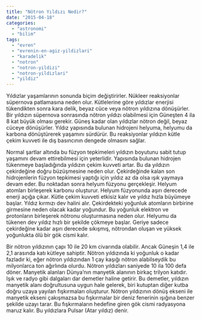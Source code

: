 ```yaml
---
title: "Nötron Yıldızı Nedir?"
date: "2015-04-18"
categories: 
  - "astronomi"
  - "bilim"
tags: 
  - "evren"
  - "evrenin-en-agiz-yildizlari"
  - "karadelik"
  - "notron"
  - "notron-yildizi"
  - "notron-yildizlari"
  - "yildiz"
---
```


Yıldızlar yaşamlarının sonunda biçim değiştirirler. Nükleer reaksiyonlar süpernova patlamasına neden olur. Kütlelerine göre yıldızlar enerjisi tükendikten sonra kara delik, beyaz cüce veya nötron yıldızına dönüşürler. Bir yıldızın süpernova sonrasında nötron yıldızı olabilmesi için Güneşten 4 ila 8 kat büyük olması gerekir. Güneş kadar olan yıldızlar nötron değil, beyaz cüceye dönüşürler. Yıldız yapısında bulunan hidrojeni helyuma, helyumu da karbona dönüştürerek yaşamını sürdürür. Bu reaksiyonlar yıldızın kütle çekim kuvveti ile dış basıncının dengede olmasını sağlar.

Normal şartlar altında bu füzyon tepkimeleri yıldızın boyutunu sabit tutup yaşamını devam ettirebilmesi için yeterlidir. Yapısında bulunan hidrojen tükenmeye başladığında yıldızın çekim kuvveti artar. Bu da yıldızın çekirdeğine doğru büzüşmesine neden olur. Çekirdeğinde kalan son hidrojenlerin füzyon tepkimesi yaptığı için yıldız az da olsa ışık yaymaya devam eder. Bu noktadan sonra helyum füzyonu gerçekleşir. Helyum atomları birleşerek karbonu oluşturur. Helyum füzyonunda aşırı derecede enerji açığa çıkar. Kütle çekim kuvveti etkisiz kalır ve yıldız hızla büyümeye başlar. Yıldız kırmızı dev halini alır. Çekirdekteki yoğunluk atomların birbirine girmesine neden olacak kadar yoğundur. Bu yoğunluk elektron ve protonların birleşerek nötronu oluşturmasına neden olur. Helyumu da tükenen dev yıldız hızlı bir şekilde çökmeye başlar. Geriye sadece çekirdeğine kadar aşırı derecede sıkışmış, nötrondan oluşan ve yüksek yoğunlukta ölü bir gök cismi kalır.

Bir nötron yıldızının çapı 10 ile 20 km civarında olabilir. Ancak Güneşin 1,4 ile 2,1 arasında katı kütleye sahiptir. Nötron yıldızında ki yoğunluk o kadar fazladır ki, eğer nötron yıldızından 1 çay kaşığı nötron alabilseydik bu milyonlarca ton ağırlında olurdu. Nötron yıldızları saniyede 10 ila 100 defa döner. Manyetik alanları Dünya’nın manyetik alanının birkaç trilyon katıdır. Işık ve radyo gibi dalgaları dar demetler haline getirir. Bu demetler, yıldızın manyetik alanı doğrultusuna uygun hale gelerek, biri kutuptan diğer kutba doğru uzaya yayılan fışkırmaları oluşturur. Nötron yıldızının dönüş ekseni ile manyetik ekseni çakışmazsa bu fışkırmalar bir deniz fenerinin ışığına benzer şekilde uzayı tarar. Bu fışkırmaların hedefine giren gök cismi radyasyona maruz kalır. Bu yıldızlara Pulsar (Atar yıldız) denir.
